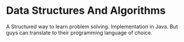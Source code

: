 # Data Structures And Algorithms
A Structured way to learn problem solving. Implementation in Java. But guys can translate to their programming language of choice.
